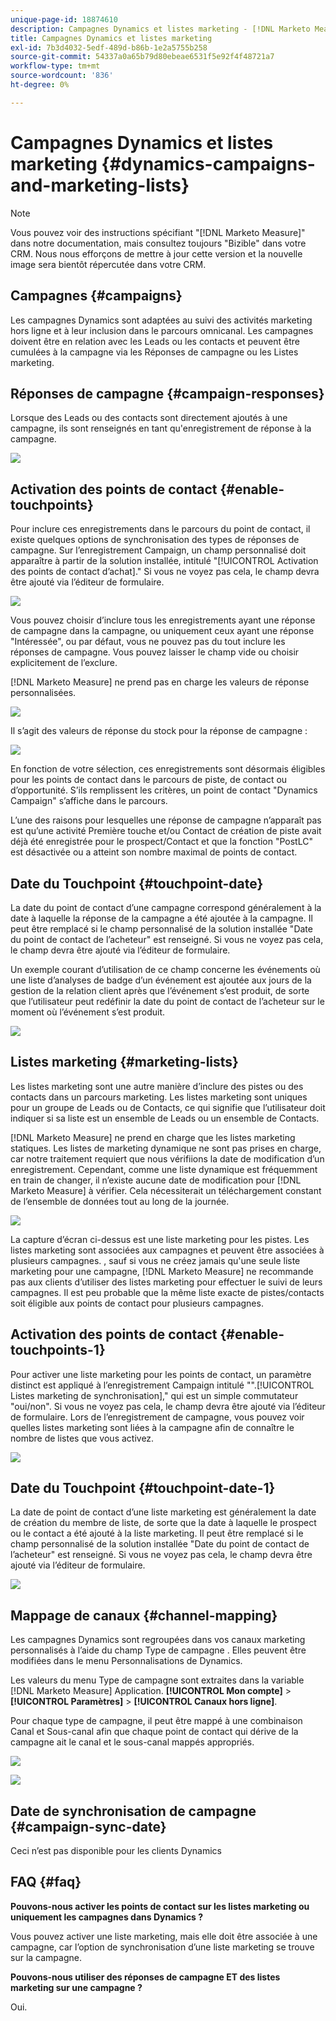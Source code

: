 ```yaml
---
unique-page-id: 18874610
description: Campagnes Dynamics et listes marketing - [!DNL Marketo Measure] - Documentation du produit
title: Campagnes Dynamics et listes marketing
exl-id: 7b3d4032-5edf-489d-b86b-1e2a5755b258
source-git-commit: 54337a0a65b79d80ebeae6531f5e92f4f48721a7
workflow-type: tm+mt
source-wordcount: '836'
ht-degree: 0%

---
```


# Campagnes Dynamics et listes marketing {#dynamics-campaigns-and-marketing-lists}

>[!NOTE]
>
>Vous pouvez voir des instructions spécifiant &quot;[!DNL Marketo Measure]&quot; dans notre documentation, mais consultez toujours &quot;Bizible&quot; dans votre CRM. Nous nous efforçons de mettre à jour cette version et la nouvelle image sera bientôt répercutée dans votre CRM.

## Campagnes {#campaigns}

Les campagnes Dynamics sont adaptées au suivi des activités marketing hors ligne et à leur inclusion dans le parcours omnicanal. Les campagnes doivent être en relation avec les Leads ou les contacts et peuvent être cumulées à la campagne via les Réponses de campagne ou les Listes marketing.

## Réponses de campagne {#campaign-responses}

Lorsque des Leads ou des contacts sont directement ajoutés à une campagne, ils sont renseignés en tant qu&#39;enregistrement de réponse à la campagne.

![](assets/1.png)

## Activation des points de contact {#enable-touchpoints}

Pour inclure ces enregistrements dans le parcours du point de contact, il existe quelques options de synchronisation des types de réponses de campagne. Sur l’enregistrement Campaign, un champ personnalisé doit apparaître à partir de la solution installée, intitulé &quot;[!UICONTROL Activation des points de contact d’achat].&quot; Si vous ne voyez pas cela, le champ devra être ajouté via l’éditeur de formulaire.

![](assets/2.png)

Vous pouvez choisir d’inclure tous les enregistrements ayant une réponse de campagne dans la campagne, ou uniquement ceux ayant une réponse &quot;Intéressée&quot;, ou par défaut, vous ne pouvez pas du tout inclure les réponses de campagne. Vous pouvez laisser le champ vide ou choisir explicitement de l’exclure.

[!DNL Marketo Measure] ne prend pas en charge les valeurs de réponse personnalisées.

![](assets/3.png)

Il s’agit des valeurs de réponse du stock pour la réponse de campagne :

![](assets/4.png)

En fonction de votre sélection, ces enregistrements sont désormais éligibles pour les points de contact dans le parcours de piste, de contact ou d’opportunité. S’ils remplissent les critères, un point de contact &quot;Dynamics Campaign&quot; s’affiche dans le parcours.

L’une des raisons pour lesquelles une réponse de campagne n’apparaît pas est qu’une activité Première touche et/ou Contact de création de piste avait déjà été enregistrée pour le prospect/Contact et que la fonction &quot;PostLC&quot; est désactivée ou a atteint son nombre maximal de points de contact.

## Date du Touchpoint {#touchpoint-date}

La date du point de contact d’une campagne correspond généralement à la date à laquelle la réponse de la campagne a été ajoutée à la campagne. Il peut être remplacé si le champ personnalisé de la solution installée &quot;Date du point de contact de l’acheteur&quot; est renseigné. Si vous ne voyez pas cela, le champ devra être ajouté via l’éditeur de formulaire.

Un exemple courant d’utilisation de ce champ concerne les événements où une liste d’analyses de badge d’un événement est ajoutée aux jours de la gestion de la relation client après que l’événement s’est produit, de sorte que l’utilisateur peut redéfinir la date du point de contact de l’acheteur sur le moment où l’événement s’est produit.

![](assets/5.png)

## Listes marketing {#marketing-lists}

Les listes marketing sont une autre manière d’inclure des pistes ou des contacts dans un parcours marketing. Les listes marketing sont uniques pour un groupe de Leads ou de Contacts, ce qui signifie que l’utilisateur doit indiquer si sa liste est un ensemble de Leads ou un ensemble de Contacts.

[!DNL Marketo Measure] ne prend en charge que les listes marketing statiques. Les listes de marketing dynamique ne sont pas prises en charge, car notre traitement requiert que nous vérifiions la date de modification d’un enregistrement. Cependant, comme une liste dynamique est fréquemment en train de changer, il n’existe aucune date de modification pour [!DNL Marketo Measure] à vérifier. Cela nécessiterait un téléchargement constant de l’ensemble de données tout au long de la journée.

![](assets/6.png)

La capture d’écran ci-dessus est une liste marketing pour les pistes. Les listes marketing sont associées aux campagnes et peuvent être associées à plusieurs campagnes. , sauf si vous ne créez jamais qu&#39;une seule liste marketing pour une campagne, [!DNL Marketo Measure] ne recommande pas aux clients d’utiliser des listes marketing pour effectuer le suivi de leurs campagnes. Il est peu probable que la même liste exacte de pistes/contacts soit éligible aux points de contact pour plusieurs campagnes.

## Activation des points de contact {#enable-touchpoints-1}

Pour activer une liste marketing pour les points de contact, un paramètre distinct est appliqué à l’enregistrement Campaign intitulé &quot;&quot;.[!UICONTROL Listes marketing de synchronisation],&quot; qui est un simple commutateur &quot;oui/non&quot;. Si vous ne voyez pas cela, le champ devra être ajouté via l’éditeur de formulaire. Lors de l’enregistrement de campagne, vous pouvez voir quelles listes marketing sont liées à la campagne afin de connaître le nombre de listes que vous activez.

![](assets/7.png)

## Date du Touchpoint {#touchpoint-date-1}

La date de point de contact d’une liste marketing est généralement la date de création du membre de liste, de sorte que la date à laquelle le prospect ou le contact a été ajouté à la liste marketing. Il peut être remplacé si le champ personnalisé de la solution installée &quot;Date du point de contact de l’acheteur&quot; est renseigné. Si vous ne voyez pas cela, le champ devra être ajouté via l’éditeur de formulaire.

![](assets/8.png)

## Mappage de canaux {#channel-mapping}

Les campagnes Dynamics sont regroupées dans vos canaux marketing personnalisés à l’aide du champ Type de campagne . Elles peuvent être modifiées dans le menu Personnalisations de Dynamics.

Les valeurs du menu Type de campagne sont extraites dans la variable [!DNL Marketo Measure] Application. **[!UICONTROL Mon compte]** > **[!UICONTROL Paramètres]** > **[!UICONTROL Canaux hors ligne]**.

Pour chaque type de campagne, il peut être mappé à une combinaison Canal et Sous-canal afin que chaque point de contact qui dérive de la campagne ait le canal et le sous-canal mappés appropriés.

![](assets/9.png)

![](assets/10.png)

## Date de synchronisation de campagne {#campaign-sync-date}

Ceci n’est pas disponible pour les clients Dynamics

## FAQ {#faq}

**Pouvons-nous activer les points de contact sur les listes marketing ou uniquement les campagnes dans Dynamics ?**

Vous pouvez activer une liste marketing, mais elle doit être associée à une campagne, car l’option de synchronisation d’une liste marketing se trouve sur la campagne.

**Pouvons-nous utiliser des réponses de campagne ET des listes marketing sur une campagne ?**

Oui.
